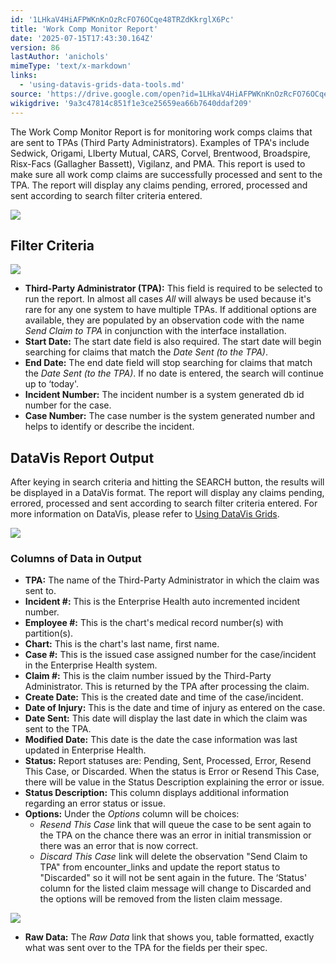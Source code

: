 ```yaml
---
id: '1LHkaV4HiAFPWKnKnOzRcFO76OCqe48TRZdKkrglX6Pc'
title: 'Work Comp Monitor Report'
date: '2025-07-15T17:43:30.164Z'
version: 86
lastAuthor: 'anichols'
mimeType: 'text/x-markdown'
links:
  - 'using-datavis-grids-data-tools.md'
source: 'https://drive.google.com/open?id=1LHkaV4HiAFPWKnKnOzRcFO76OCqe48TRZdKkrglX6Pc'
wikigdrive: '9a3c47814c851f1e3ce25659ea66b7640ddaf209'
---
```

The Work Comp Monitor Report is for monitoring work comps claims that are sent to TPAs (Third Party Administrators). Examples of TPA's include Sedwick, Origami, LIberty Mutual, CARS, Corvel, Brentwood, Broadspire, Risx-Facs (Gallagher Bassett), Vigilanz, and PMA. This report is used to make sure all work comp claims are successfully processed and sent to the TPA. The report will display any claims pending, errored, processed and sent according to search filter criteria entered.

![](../work-comp-monitor-report.assets/bdf8597cbd64e7c4da63959b89793666.png)

## Filter Criteria

![](../work-comp-monitor-report.assets/866a81935cbf33635f7322ac3ba2479c.png)

* <strong>Third-Party Administrator (TPA):</strong> This field is required to be selected to run the report.  In almost all cases <em>All</em> will always be used because it's rare for any one system to have multiple TPAs. If additional options are available, they are populated by an observation code with the name <em>Send Claim to TPA</em> in conjunction with the interface installation.
* <strong>Start Date:</strong> The start date field is also required. The start date will begin searching for claims that match the <em>Date Sent (to the TPA)</em>.
* <strong>End Date:</strong> The end date field will stop searching for claims that match the <em>Date Sent (to the TPA)</em>. If no date is entered, the search will continue up to ‘today'.
* <strong>Incident Number:</strong> The incident number is a system generated db id number for the case.
* <strong>Case Number:</strong> The case number is the system generated number and helps to identify or describe the incident.

## DataVis Report Output

After keying in search criteria and hitting the SEARCH button, the results will be displayed in a DataVis format.  The report will display any claims pending, errored, processed and sent according to search filter criteria entered.  For more information on DataVis, please refer to [Using DataVis Grids](using-datavis-grids-data-tools.md).

![](../work-comp-monitor-report.assets/50dfe08b4c1a6c5650a1b3bcbb8d3e54.png)

### Columns of Data in Output

* <strong>TPA:</strong> The name of the Third-Party Administrator in which the claim was sent to.
* <strong>Incident #:</strong> This is the Enterprise Health auto incremented incident number.
* <strong>Employee #:</strong> This is the chart's medical record number(s) with partition(s).
* <strong>Chart:</strong> This is the chart's last name, first name.
* <strong>Case #:</strong> This is the issued case assigned number for the case/incident in the Enterprise Health system.
* <strong>Claim #:</strong> This is the claim number issued by the Third-Party Administrator. This is returned by the TPA after processing the claim.
* <strong>Create Date:</strong> This is the created date and time of the case/incident.
* <strong>Date of Injury:</strong> This is the date and time of injury as entered on the case.
* <strong>Date Sent:</strong> This date will display the last date in which the claim was sent to the TPA.
* <strong>Modified Date:</strong> This date is the date the case information was last updated in Enterprise Health.
* <strong>Status:</strong> Report statuses are: Pending, Sent, Processed, Error, Resend This Case, or Discarded. When the status is Error or Resend This Case, there will be value in the Status Description explaining the error or issue.
* <strong>Status Description:</strong> This column displays additional information regarding an error status or issue.
* <strong>Options:</strong> Under the <em>Options</em> column will be choices:
    * <em>Resend This Case</em> link that will queue the case to be sent again to the TPA on the chance there was an error in initial transmission or there was an error that is now correct.
    * <em>Discard This Case</em> link will delete the observation "Send Claim to TPA" from encounter_links and update the report status to "Discarded" so it will not be sent again in the future. The ‘Status' column for the listed claim message will change to Discarded and the options will be removed from the listen claim message.

![](../work-comp-monitor-report.assets/2020ba73b8f2d2a22fb045a563ec06c2.png)

* <strong>Raw Data:</strong> The <em>Raw Data</em> link that shows you, table formatted, exactly what was sent over to the TPA for the fields per their spec.
